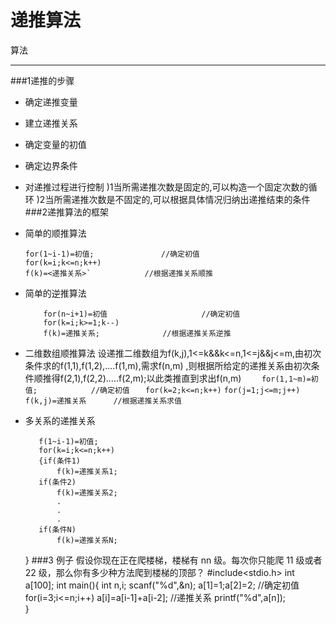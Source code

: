 ﻿# 递推算法
算法

---

###1递推的步骤
   - 确定递推变量
   - 建立递推关系
   - 确定变量的初值
   - 确定边界条件
   - 对递推过程进行控制
      )1当所需递推次数是固定的,可以构造一个固定次数的循环
      )2当所需递推次数是不固定的,可以根据具体情况归纳出递推结束的条件
###2递推算法的框架
   - 简单的顺推算法

         for(1~i-1)=初值;               //确定初值
         for(k=i;k<=n;k++)
         f(k)=<递推关系>`            //根据递推关系顺推
   - 简单的逆推算法

             for(n~i+1)=初值                     //确定初值
             for(k=i;k>=1;k--)
             f(k)=递推关系;              //根据递推关系逆推
   - 二维数组顺推算法
     设递推二维数组为f(k,j),1<=k&&k<=n,1<=j&&j<=m,由初次条件求的f(1,1),f(1,2),....f(1,m),需求f(n,m) ,则根据所给定的递推关系由初次条件顺推得f(2,1),f(2,2).....f(2,m);以此类推直到求出f(n,m)
`    for(1,1~m)=初值;            //确定初值`
 `   for(k=2;k<=n;k++)`
       `for(j=1;j<=m;j++)`
            `f(k,j)=递推关系      //根据递推关系求值`
    
   - 多关系的递推关系
   

            f(1~i-1)=初值;
            for(k=i;k<=n;k++)
            {if(条件1)
                f(k)=递推关系1;
            if(条件2)
                f(k)=递推关系2;
                .
                .
                .
            if(条件N)
                f(k)=递推关系N;
        }
###3 例子
     假设你现在正在爬楼梯，楼梯有 nn 级。每次你只能爬 11 级或者 22 级，那么你有多少种方法爬到楼梯的顶部？
          #include<stdio.h>
          int a[100];
          int main(){
            int n,i;
            scanf("%d",&n);
            a[1]=1;a[2]=2;       //确定初值
            for(i=3;i<=n;i++)
                a[i]=a[i-1]+a[i-2];  //递推关系
            printf("%d",a[n]);    
}



